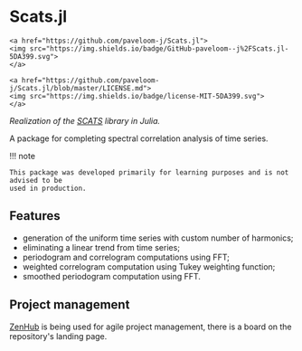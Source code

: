 # Scats.jl

```@raw html
<a href="https://github.com/paveloom-j/Scats.jl">
<img src="https://img.shields.io/badge/GitHub-paveloom--j%2FScats.jl-5DA399.svg">
</a>

<a href="https://github.com/paveloom-j/Scats.jl/blob/master/LICENSE.md">
<img src="https://img.shields.io/badge/license-MIT-5DA399.svg">
</a>
```

_Realization of the [SCATS](https://github.com/Paveloom/C3) library in Julia._

A package for completing spectral correlation analysis of time series.

!!! note

    This package was developed primarily for learning purposes and is not advised to be
    used in production.

## Features
- generation of the uniform time series with custom number of harmonics;
- eliminating a linear trend from time series;
- periodogram and correlogram computations using FFT;
- weighted correlogram computation using Tukey weighting function;
- smoothed periodogram computation using FFT.

## Project management

[ZenHub](https://www.zenhub.com) is being used for agile project management,
there is a board on the repository's landing page.
